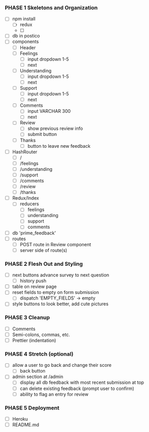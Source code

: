 ### PHASE 1 Skeletons and Organization

- [ ] npm install
    - [ ] redux
    - [ ]
- [ ] db in postico
- [ ] components
    - [ ] Header
    - [ ] Feelings
        - [ ] input dropdown 1-5
        - [ ] next
    - [ ] Understanding
        - [ ] input dropdown 1-5
        - [ ] next
    - [ ] Support
        - [ ] input dropdown 1-5
        - [ ] next
    - [ ] Comments
        - [ ] input VARCHAR 300
        - [ ] next
    - [ ] Review
        - [ ] show previous review info
        - [ ] submit button
    - [ ] Thanks
        - [ ] button to leave new feedback
- [ ] HashRouter
    - [ ] /
    - [ ] /feelings
    - [ ] /understanding
    - [ ] /support
    - [ ] /comments
    - [ ] /review
    - [ ] /thanks
- [ ] Redux/Index
    - [ ] reducers
        - [ ] feelings
        - [ ] understanding
        - [ ] support
        - [ ] comments
- [ ] db 'prime_feedback'
- [ ] routes
    - [ ] POST route in Review component
    - [ ] server side of route(s)

### PHASE 2 Flesh Out and Styling

- [ ] next buttons advance survey to next question
    - [ ] history push
- [ ] table on review page
- [ ] reset fields to empty on form submission
    - [ ] dispatch 'EMPTY_FIELDS' -> empty
- [ ] style buttons to look better, add cute pictures

### PHASE 3 Cleanup

- [ ] Comments
- [ ] Semi-colons, commas, etc.
- [ ] Prettier (indentation)

### PHASE 4 Stretch (optional)

- [ ] allow a user to go back and change their score
    - [ ] back button
- [ ] admin section at /admin
    - [ ] display all db feedback with most recent submission at top
    - [ ] can delete existing feedback (prompt user to confirm)
    - [ ] ability to flag an entry for review

### PHASE 5 Deployment

- [ ] Heroku
- [ ] README.md